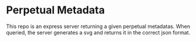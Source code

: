 # Perpetual Metadata

This repo is an express server returning a given perpetual metadatas. When queried, the server generates a svg and returns it in the correct json format.

